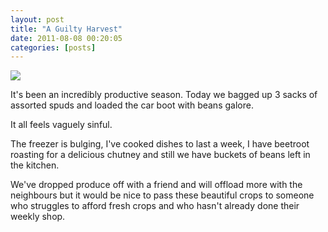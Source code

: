 ```yaml
---
layout: post
title: "A Guilty Harvest"
date: 2011-08-08 00:20:05
categories: [posts]
---
```


![](http://www.earthwoman.co.uk/wp-content/uploads/2011/08/Summer-Harvest-224x300.jpg)

It's been an incredibly productive season. Today we bagged up 3 sacks of assorted spuds and loaded the car boot with beans galore.

It all feels vaguely sinful.

The freezer is bulging, I've cooked dishes to last a week, I have beetroot roasting for a delicious chutney and still we have buckets of beans left in the kitchen.

We've dropped produce off with a friend and will offload more with the neighbours but it would be nice to pass these beautiful crops to someone who struggles to afford fresh crops and who hasn't already done their weekly shop.
